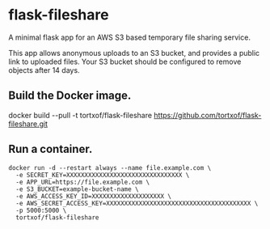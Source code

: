 # flask-fileshare

A minimal flask app for an AWS S3 based temporary file sharing service.

This app allows anonymous uploads to an S3 bucket, and provides a public link to
uploaded files. Your S3 bucket should be configured to remove objects after 14
days.

## Build the Docker image.

docker build --pull -t tortxof/flask-fileshare https://github.com/tortxof/flask-fileshare.git

## Run a container.

    docker run -d --restart always --name file.example.com \
      -e SECRET_KEY=XXXXXXXXXXXXXXXXXXXXXXXXXXXXXXXX \
      -e APP_URL=https://file.example.com \
      -e S3_BUCKET=example-bucket-name \
      -e AWS_ACCESS_KEY_ID=XXXXXXXXXXXXXXXXXXXX \
      -e AWS_SECRET_ACCESS_KEY=XXXXXXXXXXXXXXXXXXXXXXXXXXXXXXXXXXXXXXXX \
      -p 5000:5000 \
      tortxof/flask-fileshare
